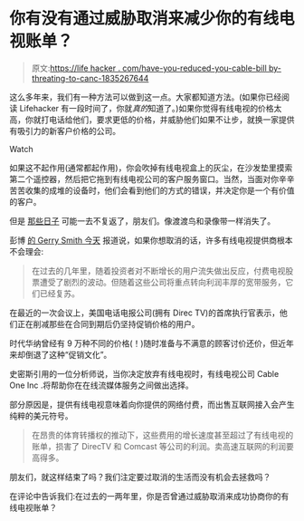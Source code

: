 # 你有没有通过威胁取消来减少你的有线电视账单？

> 原文:[https://life hacker . com/have-you-reduced-you-cable-bill by-threating-to-canc-1835267644](https://lifehacker.com/have-you-reduced-your-cable-bill-by-threatening-to-canc-1835267644)

这么多年来，我们有一种方法可以做到这一点。大家都知道方法。(如果你已经阅读 Lifehacker 有一段时间了，你就*真的*知道了。)如果你觉得有线电视的价格太高，你就打电话给他们，要求更低的价格，并威胁他们如果不让步，就换一家提供有吸引力的新客户价格的公司。

Watch

如果这不起作用(通常都起作用)，你会吹掉有线电视盒上的灰尘，在沙发垫里摸索第二个遥控器，然后把它拖到有线电视公司的客户服务窗口。当然，当面对你辛辛苦苦收集的成堆的设备时，他们会看到他们的方式的错误，并决定你是一个有价值的客户。

但是 [那些日子](https://lifehacker.com/reduce-your-bills-by-just-asking-5127638) 可能一去不复返了，朋友们。像渡渡鸟和录像带一样消失了。

彭博 [的 Gerry Smith 今天](https://www.bloomberg.com/news/articles/2019-06-05/the-days-of-negotiating-your-way-to-a-cheap-cable-bill-are-over) 报道说，如果你想取消的话，许多有线电视提供商根本不会理会:

> 在过去的几年里，随着投资者对不断增长的用户流失做出反应，付费电视股票遭受了剧烈的波动。但随着这些公司将重点转向利润丰厚的宽带服务，它们已经复苏。

在最近的一次会议上，美国电话电报公司(拥有 Direc TV)的首席执行官表示，他们正在削减那些在合同到期后仍坚持促销价格的用户。

时代华纳曾经有 9 万种不同的价格(！)随时准备与不满意的顾客讨价还价，但近年来却倒退了这种“促销文化”。

史密斯引用的一位分析师说，当你决定放弃有线电视时，有线电视公司 Cable One Inc .将帮助你在在线流媒体服务之间做出选择。

部分原因是，提供有线电视意味着向你提供的网络付费，而出售互联网接入会产生纯粹的美元符号。

> 在昂贵的体育转播权的推动下，这些费用的增长速度甚至超过了有线电视的账单，损害了 DirecTV 和 Comcast 等公司的利润。卖高速互联网的利润要高得多。

朋友们，就这样结束了吗？我们注定要过取消的生活而没有机会去拯救吗？

在评论中告诉我们:在过去的一两年里，你是否曾通过威胁取消来成功协商你的有线电视账单？